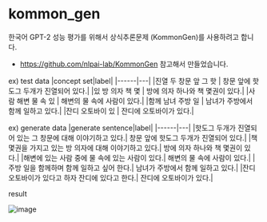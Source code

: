 # kommon_gen

한국어 GPT-2 성능 평가를 위해서 상식추론문제 (KommonGen)를 사용하려고 합니다. 
- https://github.com/nlpai-lab/KommonGen 참고해서 만들었습니다. 

ex) test data
|concept set|label|
|------|---|
|진열 두 창문 앞 그 핫 |	창문 앞에 핫도그 두개가 진열되어 있다.|
|있 방 의자 책 몇 |	방에 의자 하나와 책 몇권이 있다.|
|사람 해변 물 속 있 |	해변의 물 속에 사람이 있다.|
|함께 남녀 주방 일 |	남녀가 주방에서 함께 일하고 있다.|
|잔디 오토바이 있 |	잔디에 오토바이가 있다.|

ex) generate data
|generate sentence|label|
|------|---|
|핫도그 두개가 진열되어 있는 그 창문에 대해 이야기하고 있다.|	창문 앞에 핫도그 두개가 진열되어 있다.|
|책 몇권을 가지고 있는 방 의자에 대해 이야기하고 있다.|	방에 의자 하나와 책 몇권이 있다.|
|해변에 있는 사람 중에 물 속에 있는 사람이 있다.|	해변의 물 속에 사람이 있다.|
|주방 일을 함께하며 함께 일하고 싶어 한다.|	남녀가 주방에서 함께 일하고 있다.|
|잔디 오토바이가 있다고 하자 잔디에 있다고 한다.|	잔디에 오토바이가 있다.|

result

![image](https://user-images.githubusercontent.com/60643542/168467876-491e849d-725b-4f2a-868e-55072634912c.png)
